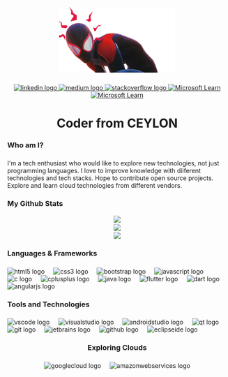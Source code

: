 <div align="center">
  <img height="150" src="main_image.png"  />
</div>

###

<div align="center">
  <a href="https://www.linkedin.com/in/dishal/">
  <img src="https://img.shields.io/static/v1?message=LinkedIn&logo=linkedin&label=&color=0077B5&logoColor=white&labelColor=&style=for-the-badge" height="25" alt="linkedin logo"  />
  </a>
  <a href="https://medium.com/@dasanayakedishal">
  <img src="https://img.shields.io/static/v1?message=Medium&logo=medium&label=&color=12100E&logoColor=white&labelColor=&style=for-the-badge" height="25" alt="medium logo"  />
  </a>
  <a href="https://stackoverflow.com/users/20311064/dishal-kanishka">
  <img src="https://img.shields.io/static/v1?message=Stackoverflow&logo=stackoverflow&label=&color=FE7A16&logoColor=white&labelColor=&style=for-the-badge" height="25" alt="stackoverflow logo"  />
  </a>
  <a href="https://learn.microsoft.com/en-us/users/dishaldasanayake-0917/">
    <img src="https://blogs.microsoft.com/wp-content/uploads/prod/2012/08/8867.Microsoft_5F00_Logo_2D00_for_2D00_screen-1920x706.jpg" height="30" alt="Microsoft Learn">
  </a>
   <a href="[https://learn.microsoft.com/en-us/users/dishaldasanayake-0917/](https://www.cloudskillsboost.google/public_profiles/9141d5c3-9637-4880-9301-3d6e58e30c19)">
    <img src="https://www.extendaretail.com/wp-content/uploads/2020/06/google-cloud-logo-square-768x512-1-jpg.webp" height="30" alt="Microsoft Learn">
  </a>
</div>

###

<h1 align="center">Coder from CEYLON</h1>

###

<h3 align="left">Who am I?</h3>

###

<p align="left">I'm a tech enthusiast who would like to explore new technologies, not just programming languages. I love to improve knowledge with diiferent technologies and tech stacks. Hope to contribute open source projects. Explore and learn cloud technologies from different vendors.</p>

### My Github Stats  
<div align="center"><img src="https://github-readme-stats.vercel.app/api?username=DishaKD&theme=dark&hide_border=true&include_all_commits=true&count_private=true" align="center" /></div>  
<div align="center"><img src="https://github-readme-streak-stats.herokuapp.com/?user=DishaKD&theme=dark&hide_border=true" align="center" /></div> 
<div align="center"><img src="https://github-readme-stats.vercel.app/api/top-langs/?username=DishaKD&theme=dark&hide_border=true&include_all_commits=true&count_private=true&layout=compact" align="center" /></div> 



###

<h3 align="left">Languages & Frameworks</h3>

###

<div align="left">
  <img src="https://cdn.jsdelivr.net/gh/devicons/devicon/icons/html5/html5-original.svg" height="40" alt="html5 logo"  />
  <img width="12" />
  <img src="https://cdn.jsdelivr.net/gh/devicons/devicon/icons/css3/css3-original.svg" height="40" alt="css3 logo"  />
  <img width="12" />
  <img src="https://cdn.jsdelivr.net/gh/devicons/devicon/icons/bootstrap/bootstrap-original.svg" height="40" alt="bootstrap logo"  />
  <img width="12" />
  <img src="https://cdn.jsdelivr.net/gh/devicons/devicon/icons/javascript/javascript-original.svg" height="40" alt="javascript logo"  />
  <img width="12" />
  <img src="https://cdn.jsdelivr.net/gh/devicons/devicon/icons/c/c-original.svg" height="40" alt="c logo"  />
  <img width="12" />
  <img src="https://cdn.jsdelivr.net/gh/devicons/devicon/icons/cplusplus/cplusplus-original.svg" height="40" alt="cplusplus logo"  />
  <img width="12" />
  <img src="https://cdn.jsdelivr.net/gh/devicons/devicon/icons/java/java-original.svg" height="40" alt="java logo"  />
  <img width="12" />
  <img src="https://cdn.jsdelivr.net/gh/devicons/devicon/icons/flutter/flutter-original.svg" height="40" alt="flutter logo"  />
  <img width="12" />
  <img src="https://cdn.jsdelivr.net/gh/devicons/devicon/icons/dart/dart-original.svg" height="40" alt="dart logo"  />
  <img width="12" />
  <img src="https://cdn.jsdelivr.net/gh/devicons/devicon/icons/angularjs/angularjs-original.svg" height="40" alt="angularjs logo"  />
</div>

###

<h3 align="left">Tools and Technologies</h3>

###

<div align="left">
  <img src="https://cdn.jsdelivr.net/gh/devicons/devicon/icons/vscode/vscode-original.svg" height="40" alt="vscode logo"  />
  <img width="12" />
  <img src="https://cdn.simpleicons.org/visualstudio/5C2D91" height="40" alt="visualstudio logo"  />
  <img width="12" />
  <img src="https://cdn.jsdelivr.net/gh/devicons/devicon/icons/androidstudio/androidstudio-original.svg" height="40" alt="androidstudio logo"  />
  <img width="12" />
  <img src="https://cdn.jsdelivr.net/gh/devicons/devicon/icons/qt/qt-original.svg" height="40" alt="qt logo"  />
  <img width="12" />
  <img src="https://cdn.jsdelivr.net/gh/devicons/devicon/icons/git/git-original.svg" height="40" alt="git logo"  />
  <img width="12" />
  <img src="https://cdn.jsdelivr.net/gh/devicons/devicon/icons/jetbrains/jetbrains-original.svg" height="40" alt="jetbrains logo"  />
  <img width="12" />
  <img src="https://skillicons.dev/icons?i=github" height="40" alt="github logo"  />
  <img width="12" />
  <img src="https://skillicons.dev/icons?i=eclipse" height="40" alt="eclipseide logo"  />
</div>

###

<h3 align="center">Exploring Clouds</h3>

###

<div align="center">
  <img src="https://cdn.jsdelivr.net/gh/devicons/devicon/icons/googlecloud/googlecloud-original.svg" height="40" alt="googlecloud logo"  />
  <img width="12" />
  <img src="https://skillicons.dev/icons?i=aws" height="40" alt="amazonwebservices logo"  />
</div>

###



